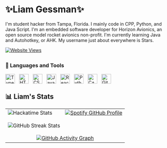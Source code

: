 # ✨Liam Gessman✨

I'm student hacker from Tampa, Florida. I mainly code in CPP, Python, and Java Script. I'm an embedded software developer for Horizon Avionics, an open source model rocket avionics non-profit. I'm currently learning Java and Autohotkey, or AHK. My username just about everywhere is Stars.

[![Website Views](https://img.shields.io/badge/dynamic/json?color=ff6e96&label=Website%20Views&query=value&url=https%3A%2F%2Fapi.countapi.xyz%2Fhit%2Fstarsonmars%2Fvisits)](https://starsonmars.space)




##

### 🧰 Languages and Tools
<img align="left" alt="TypeScript" width="30px" style="padding-right:10px;" src="https://cdn.jsdelivr.net/gh/devicons/devicon/icons/typescript/typescript-plain.svg" />
<img align="left" alt="HTML" width="30px" style="padding-right:10px;" src="https://cdn.jsdelivr.net/gh/devicons/devicon/icons/html5/html5-plain.svg" />
<img align="left" alt="CSS" width="30px" style="padding-right:10px;" src="https://cdn.jsdelivr.net/gh/devicons/devicon/icons/css3/css3-plain.svg" />
<img align="left" alt="JavaScript" width="30px" style="padding-right:10px;" src="https://cdn.jsdelivr.net/gh/devicons/devicon/icons/javascript/javascript-plain.svg" />
<img align="left" alt="React" width="30px" style="padding-right:10px;" src="https://cdn.jsdelivr.net/gh/devicons/devicon/icons/react/react-original.svg" />
<img align="left" alt="Python" width="30px" style="padding-right:10px;" src="https://cdn.jsdelivr.net/gh/devicons/devicon/icons/python/python-plain.svg" />
<img align="left" alt="C++" width="30px" style="padding-right:10px;" src="https://cdn.jsdelivr.net/gh/devicons/devicon/icons/cplusplus/cplusplus-line.svg" />
<img align="left" alt="GitHub" width="30px" style="padding-right:10px;" src="https://cdn.jsdelivr.net/gh/devicons/devicon/icons/github/github-original.svg" />
<br />

#

  <summary><h2>📊 Liam's Stats</h2></summary>

<table>
  <tr>
    <td style="vertical-align: top;">
      <img src="https://github-readme-stats.hackclub.dev/api/wakatime?username=757&api_domain=hackatime.hackclub.com&&custom_title=Hackatime+Stats&layout=compact&cache_seconds=0&langs_count=8&theme=dracula" alt="Hackatime Stats" /><br /><br />
      <img src="https://github-readme-streak-stats.herokuapp.com/?user=starry-liam&theme=dracula&hide_border=false" alt="GitHub Streak Stats" />
    </td>
    <td style="vertical-align: top;">
      <a href="https://github.com/kittinan/spotify-github-profile">
        <img src="https://spotify-github-profile.kittinanx.com/api/view?uid=31w7ld5xiuh2gc2ond7gtg64aiqu&cover_image=true&theme=compact&show_offline=false&background_color=121212&interchange=false" alt="Spotify GitHub Profile" />
      </a>
    </td>
  </tr>
  <tr>
    <td colspan="2" style="text-align: center; padding-top: 15px;">
      <a href="https://github.com/ashutosh00710/github-readme-activity-graph">
        <img src="https://github-readme-activity-graph.vercel.app/graph?username=starry-liam&bg_color=282a36&color=9fa9ca&line=ff6e96&point=8ab39a&area=true&hide_border=true" alt="GitHub Activity Graph" />
      </a>
    </td>
  </tr>
</table>